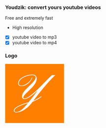 ### Youdzik: convert yours youtube videos
Free and extremely fast

- High resolution
- [x] youtube video to mp3
- [x] youtube video to mp4

### Logo
![](public/logo192.png)